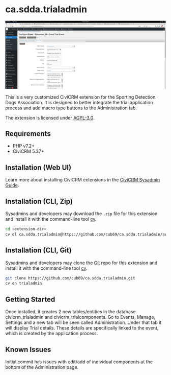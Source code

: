 # ca.sdda.trialadmin

![Screenshot](/images/Screenshot.png)

This is a very customized CiviCRM extension for the Sporting Detection Dogs Association. It is designed to better integrate the trial application process and add macro type buttons to the Administration tab. 

The extension is licensed under [AGPL-3.0](LICENSE.txt).

## Requirements

* PHP v7.2+
* CiviCRM 5.37+
## Installation (Web UI)

Learn more about installing CiviCRM extensions in the [CiviCRM Sysadmin Guide](https://docs.civicrm.org/sysadmin/en/latest/customize/extensions/).

## Installation (CLI, Zip)

Sysadmins and developers may download the `.zip` file for this extension and
install it with the command-line tool [cv](https://github.com/civicrm/cv).

```bash
cd <extension-dir>
cv dl ca.sdda.trialadmin@https://github.com/cub69/ca.sdda.trialadmin/archive/master.zip
```

## Installation (CLI, Git)

Sysadmins and developers may clone the [Git](https://en.wikipedia.org/wiki/Git) repo for this extension and
install it with the command-line tool [cv](https://github.com/civicrm/cv).

```bash
git clone https://github.com/cub69/ca.sdda.trialadmin.git
cv en trialadmin
```

## Getting Started

Once installed, it creates 2 new tables/entities in the database civicrm_trialadmin and civicrm_trialcomponents.  Go to Events, Manage, Settings and a new tab will be seen called Administration.  Under that tab it will display Trial details.  These details are specifically linked to the event, which is created by the application process. 

## Known Issues

Initial commit has issues with edit/add of individual components at the bottom of the Administration page.
